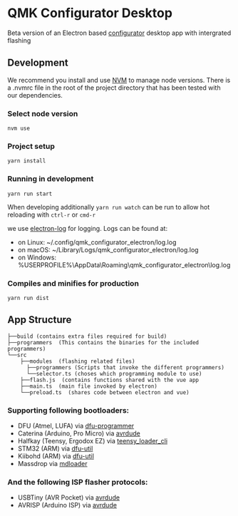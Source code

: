 # QMK Configurator Desktop

Beta version of an Electron based [configurator](https://config.qmk.fm) desktop app with intergrated flashing

## Development

We recommend you install and use [NVM](https://github.com/creationix/nvm) to manage node versions. There is a .nvmrc file in the root of the project directory that has been tested with our dependencies.

### Select node version
```shell
nvm use
```

### Project setup
```
yarn install
```  

### Running in development
```
yarn run start  
```
When developing additionally `yarn run watch` can be run to allow hot reloading with `ctrl-r` or `cmd-r`

we use [electron-log](https://www.npmjs.com/package/electron-log) for logging. Logs can be found at:  
* on Linux: ~/.config/qmk_configurator_electron/log.log  
* on macOS: ~/Library/Logs/qmk_configurator_electron/log.log  
* on Windows: %USERPROFILE%\AppData\Roaming\qmk_configurator_electron\log.log  

### Compiles and minifies for production
```
yarn run dist
```

## App Structure
```  
├──build (contains extra files required for build)  
├──programmers  (This contains the binaries for the included programmers)  
└──src  
    ├──modules  (flashing related files)  
      ├──programmers (Scripts that invoke the different programmers)  
      └──selector.ts (choses which programming module to use)
    ├──flash.js  (contains functions shared with the vue app 
    ├──main.ts  (main file invoked by electron)  
    └──preload.ts  (shares code between electron and vue)  
```

### Supporting following bootloaders:
  - DFU (Atmel, LUFA) via [dfu-programmer](http://dfu-programmer.github.io/)
  - Caterina (Arduino, Pro Micro) via [avrdude](http://nongnu.org/avrdude/)
  - Halfkay (Teensy, Ergodox EZ) via [teensy_loader_cli](https://pjrc.com/teensy/loader_cli.html)
  - STM32 (ARM) via [dfu-util](http://dfu-util.sourceforge.net/)
  - Kiibohd (ARM) via [dfu-util](http://dfu-util.sourceforge.net/)
  - Massdrop via [mdloader](https://github.com/Massdrop/mdloader)  

### And the following ISP flasher protocols:
  - USBTiny (AVR Pocket) via [avrdude](http://nongnu.org/avrdude/)
  - AVRISP (Arduino ISP) via [avrdude](http://nongnu.org/avrdude/)

